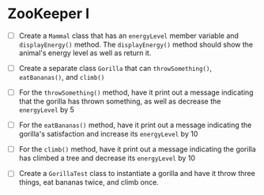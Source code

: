 # ZooKeeper I




- [ ] Create a `Mammal` class that has an `energyLevel` member variable and `displayEnergy()` method. The `displayEnergy()` method should show the animal's energy level as well as return it.

- [ ] Create a separate class `Gorilla` that can `throwSomething()`, `eatBananas()`, and `climb()`

- [ ] For the `throwSomething()` method, have it print out a message indicating that the gorilla has thrown something, as well as decrease the `energyLevel` by 5

- [ ] For the `eatBananas()` method, have it print out a message indicating the gorilla's satisfaction and increase its `energyLevel` by 10

- [ ] For the `climb()` method, have it print out a message indicating the gorilla has climbed a tree and decrease its `energyLevel` by 10

- [ ] Create a `GorillaTest` class to instantiate a gorilla and have it throw three things, eat bananas twice, and climb once.